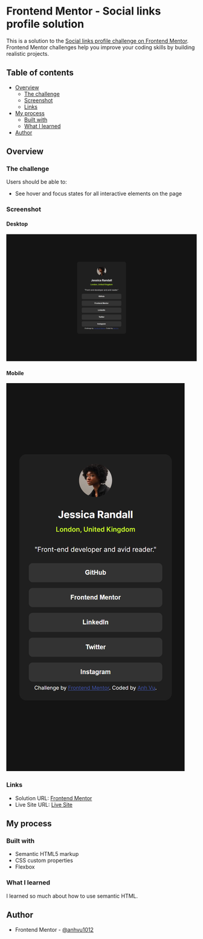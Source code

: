 # Frontend Mentor - Social links profile solution

This is a solution to the [Social links profile challenge on Frontend Mentor](https://www.frontendmentor.io/challenges/social-links-profile-UG32l9m6dQ). Frontend Mentor challenges help you improve your coding skills by building realistic projects.

## Table of contents

- [Overview](#overview)
  - [The challenge](#the-challenge)
  - [Screenshot](#screenshot)
  - [Links](#links)
- [My process](#my-process)
  - [Built with](#built-with)
  - [What I learned](#what-i-learned)
- [Author](#author)

## Overview

### The challenge

Users should be able to:

- See hover and focus states for all interactive elements on the page

### Screenshot

#### Desktop

![](desktop_design.png)

#### Mobile

![](mobile_design.png)

### Links

- Solution URL: [Frontend Mentor](https://www.frontendmentor.io/solutions/social-link-profile-using-html-and-css-FyWR6NQXNl)
- Live Site URL: [Live Site](https://anhvu1012.github.io/Social-Link-Profile/)

## My process

### Built with

- Semantic HTML5 markup
- CSS custom properties
- Flexbox

### What I learned

I learned so much about how to use semantic HTML.

## Author

- Frontend Mentor - [@anhvu1012](https://www.frontendmentor.io/profile/anhvu1012)
